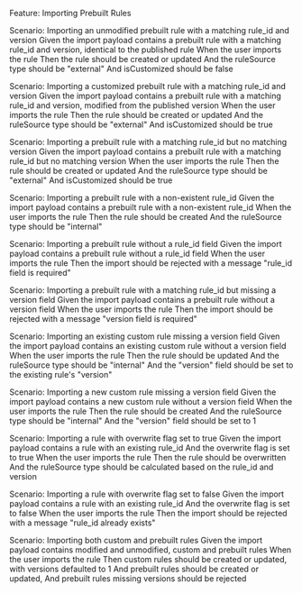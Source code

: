 Feature: Importing Prebuilt Rules

  Scenario: Importing an unmodified prebuilt rule with a matching rule_id and version
    Given the import payload contains a prebuilt rule with a matching rule_id and version, identical to the published rule
    When the user imports the rule
    Then the rule should be created or updated
    And the ruleSource type should be "external"
    And isCustomized should be false

  Scenario: Importing a customized prebuilt rule with a matching rule_id and version
    Given the import payload contains a prebuilt rule with a matching rule_id and version, modified from the published version
    When the user imports the rule
    Then the rule should be created or updated
    And the ruleSource type should be "external"
    And isCustomized should be true

  Scenario: Importing a prebuilt rule with a matching rule_id but no matching version
    Given the import payload contains a prebuilt rule with a matching rule_id but no matching version
    When the user imports the rule
    Then the rule should be created or updated
    And the ruleSource type should be "external"
    And isCustomized should be true

  Scenario: Importing a prebuilt rule with a non-existent rule_id
    Given the import payload contains a prebuilt rule with a non-existent rule_id
    When the user imports the rule
    Then the rule should be created
    And the ruleSource type should be "internal"

  Scenario: Importing a prebuilt rule without a rule_id field
    Given the import payload contains a prebuilt rule without a rule_id field
    When the user imports the rule
    Then the import should be rejected with a message "rule_id field is required"

  Scenario: Importing a prebuilt rule with a matching rule_id but missing a version field
    Given the import payload contains a prebuilt rule without a version field
    When the user imports the rule
    Then the import should be rejected with a message "version field is required"

  Scenario: Importing an existing custom rule missing a version field
    Given the import payload contains an existing custom rule without a version field
    When the user imports the rule
    Then the rule should be updated
    And the ruleSource type should be "internal"
    And the "version" field should be set to the existing rule's "version"

  Scenario: Importing a new custom rule missing a version field
    Given the import payload contains a new custom rule without a version field
    When the user imports the rule
    Then the rule should be created
    And the ruleSource type should be "internal"
    And the "version" field should be set to 1

  Scenario: Importing a rule with overwrite flag set to true
    Given the import payload contains a rule with an existing rule_id
    And the overwrite flag is set to true
    When the user imports the rule
    Then the rule should be overwritten
    And the ruleSource type should be calculated based on the rule_id and version

  Scenario: Importing a rule with overwrite flag set to false
    Given the import payload contains a rule with an existing rule_id
    And the overwrite flag is set to false
    When the user imports the rule
    Then the import should be rejected with a message "rule_id already exists"

  Scenario: Importing both custom and prebuilt rules
    Given the import payload contains modified and unmodified, custom and prebuilt rules
    When the user imports the rule
    Then custom rules should be created or updated, with versions defaulted to 1
    And prebuilt rules should be created or updated,
    And prebuilt rules missing versions should be rejected
